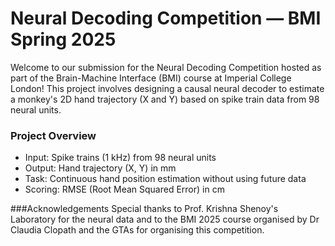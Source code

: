 # Neural Decoding Competition — BMI Spring 2025

Welcome to our submission for the Neural Decoding Competition hosted as part of the Brain-Machine Interface (BMI) course at Imperial College London!
This project involves designing a causal neural decoder to estimate a monkey's 2D hand trajectory (X and Y) based on spike train data from 98 neural units.

### Project Overview
- Input: Spike trains (1 kHz) from 98 neural units
- Output: Hand trajectory (X, Y) in mm
- Task: Continuous hand position estimation without using future data
- Scoring: RMSE (Root Mean Squared Error) in cm

###Acknowledgements
Special thanks to Prof. Krishna Shenoy's Laboratory for the neural data and to the BMI 2025 course organised by Dr Claudia Clopath and the GTAs for organising this competition.
